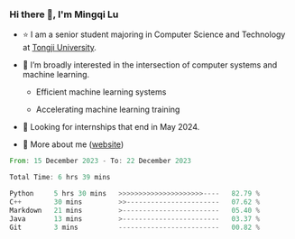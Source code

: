 ### Hi there 👋, I'm Mingqi Lu

- :star: I am a senior student majoring in Computer Science and Technology at [Tongji University](https://en.tongji.edu.cn/p/#/).

- :thinking: I’m broadly interested in the intersection of computer systems and machine learning.

  - Efficient machine learning systems

  - Accelerating machine learning training

- :seedling: Looking for internships that end in May 2024.

- 💬 More about me ([website](https://lmqqqqqq.github.io/))

<!--START_SECTION:waka-->

```rust
From: 15 December 2023 - To: 22 December 2023

Total Time: 6 hrs 39 mins

Python     5 hrs 30 mins   >>>>>>>>>>>>>>>>>>>>>----   82.79 %
C++        30 mins         >>-----------------------   07.62 %
Markdown   21 mins         >------------------------   05.40 %
Java       13 mins         >------------------------   03.37 %
Git        3 mins          -------------------------   00.82 %
```

<!--END_SECTION:waka-->

